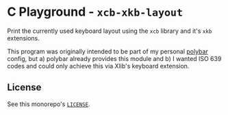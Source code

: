 # C Playground - `xcb-xkb-layout`

Print the currently used keyboard layout using the `xcb` library and it's `xkb`
extensions.

This program was originally intended to be part of my personal
[polybar][polybar] config, but a) polybar already provides this module and b) I
wanted ISO 639 codes and could only achieve this via Xlib's keyboard extension.

## License

See this monorepo's [`LICENSE`](../LICENSE).

[polybar]: https://github.com/jaagr/polybar
